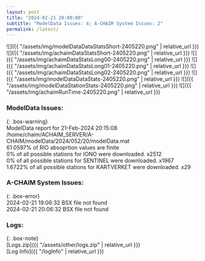 ```yaml
---
layout: post
title: "2024-02-21 20:00:00"
subtitle: "ModelData Issues: 4; A-CHAIM System Issues: 2"
permalink: /latest/
---
```


![]({{ "/assets/img/modelDataDataStatsShort-2405220.png" | relative_url }})
![]({{ "/assets/img/achaimDataStatsShort-2405220.png" | relative_url }})
![]({{ "/assets/img/achaimDataStatsLong00-2405220.png" | relative_url }})
![]({{ "/assets/img/achaimDataStatsLong01-2405220.png" | relative_url }})
![]({{ "/assets/img/achaimDataStatsLong02-2405220.png" | relative_url }})
![]({{ "/assets/img/modelDataDataStats-2405220.png" | relative_url }})
![]({{ "/assets/img/modelDataStationStats-2405220.png" | relative_url }})
![]({{ "/assets/img/achaimRunTime-2405220.png" | relative_url }})


### ModelData Issues:  
  
{: .box-warning}  
 ModelData report for 21-Feb-2024 20:15:08   
 /home/chaim/ACHAIM_SERVER/A-CHAIM/modelData/2024/052/20/modelData.mat   
 61.0597% of RIO absoprtion values are finite   
 0% of all possible stations for IONO were downloaded. x2512   
 0% of all possible stations for SENTINEL were downloaded. x1967   
 1.6722% of all possible stations for KARTVERKET were downloaded. x29   
  
### A-CHAIM System Issues:  
  
{: .box-error}  
2024-02-21 19:06:32 BSX file not found  
2024-02-21 20:06:32 BSX file not found  

### Logs:  
  
{: .box-note}  
[Logs.zip]({{ "/assets/other/logs.zip" | relative_url }})  
[Log Info]({{ "/logInfo" | relative_url }})  
